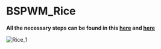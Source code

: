 # BSPWM_Rice

**All the necessary steps can be found in this [here](https://github.com/VaughnValle/blue-sky/blob/master/README.md) and [here](https://github.com/miscellaneous-mice/My_Linux_config)**


![Rice_1](https://github.com/miscellaneous-mice/BSPWM_Rice/assets/79500624/63345835-d6e7-4000-a39e-003ad16191ea)

